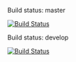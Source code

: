 Build status: master

[![Build Status](https://app.bitrise.io/app/6f9a6bc156cb80c7/status.svg?token=V3MuyNfqVnFfMHyaE7G_Yg&branch=master)](https://app.bitrise.io/app/6f9a6bc156cb80c7)

Build status: develop

[![Build Status](https://app.bitrise.io/app/6f9a6bc156cb80c7/status.svg?token=V3MuyNfqVnFfMHyaE7G_Yg&branch=develop)](https://app.bitrise.io/app/6f9a6bc156cb80c7)